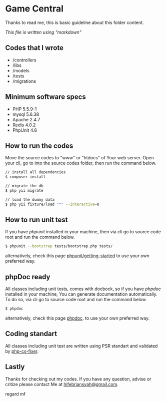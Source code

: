 # Game Central

Thanks to read me, this is basic guideline about this folder content.

_This file is written using "markdown"_

## Codes that I wrote
* /controllers
* /libs
* /models 
* /tests
* /migrations

## Minimum software specs
* PHP 5.5.9-1
* mysql 5.6.38
* Apache 2.4.7
* Redis 4.0.2
* PhpUnit 4.8

## How to run the codes
Move the source codes to "www" or "htdocs" of Your web server. Open your cli, go to into the source codes folder, then run the command below.

```sh
// install all dependencies
$ composer install

// migrate the db
$ php yii migrate

// load the dummy data
$ php yii fixture/load "*" --interactive=0
```

## How to run unit test
If you have _phpunit_ installed in your machine, then via cli go to source code root and run the command below.

```sh
$ phpunit --bootstrap tests/bootstrap.php tests/
```

alternatively, check this page [phpunit/getting-started](https://phpunit.de/getting-started.html) to use your own preferred way.

## phpDoc ready
All classes including unit tests, comes with docbock, so if you have _phpdoc_ installed in your machine, You can generate documentation automatically. To do so, via cli go to source code root and run the command below.

```sh
$ phpdoc
```

alternatively, check this page [phpdoc](https://www.phpdoc.org/). to use your own preferred way.

## Coding standart 
All classes including unit test are written using PSR standart and validated by [php-cs-fixer](https://github.com/FriendsOfPHP/PHP-CS-Fixer).

## Lastly
Thanks for checking out my codes. If you have any question, advise or critize please contact Me at hifebriansyah@gmail.com. 

regard
mf